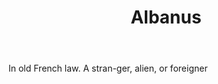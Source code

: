 ---
title: Albanus
letter: A
permalink: "/definitions/albanus.html"
body: In old French law. A stran-ger, alien, or foreigner
published_at: '2018-07-07'
layout: post
---